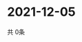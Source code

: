 # 2021-12-05
  共 0条

  <!-- BEGIN -->
  <!-- 最后更新时间Sun Dec 05 2021 10:03:38 GMT+0000 (Coordinated Universal Time) -->
  
  <!-- END -->
  
  